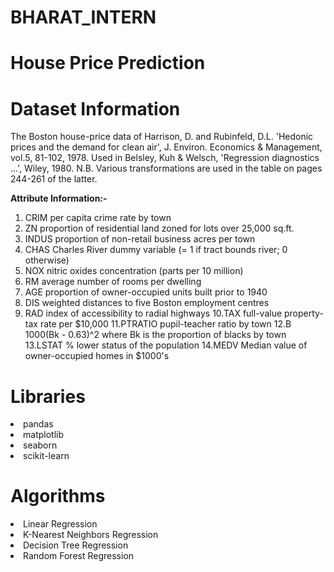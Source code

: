 
# BHARAT_INTERN

# House Price Prediction

# Dataset Information
The Boston house-price data of Harrison, D. and Rubinfeld, D.L. 'Hedonic
prices and the demand for clean air', J. Environ. Economics & Management,
vol.5, 81-102, 1978.   Used in Belsley, Kuh & Welsch, 'Regression diagnostics
...', Wiley, 1980.   N.B. Various transformations are used in the table on
pages 244-261 of the latter.

**Attribute Information:-**
 
 1. CRIM     per capita crime rate by town
 2. ZN       proportion of residential land zoned for lots over 25,000 sq.ft.
 3. INDUS    proportion of non-retail business acres per town
 4. CHAS     Charles River dummy variable (= 1 if tract bounds river; 0 otherwise)
 5. NOX      nitric oxides concentration (parts per 10 million)
 6. RM       average number of rooms per dwelling
 7. AGE      proportion of owner-occupied units built prior to 1940
 8. DIS      weighted distances to five Boston employment centres
 9. RAD      index of accessibility to radial highways
 10.TAX      full-value property-tax rate per $10,000
 11.PTRATIO  pupil-teacher ratio by town
 12.B        1000(Bk - 0.63)^2 where Bk is the proportion of blacks by town
 13.LSTAT    % lower status of the population
 14.MEDV     Median value of owner-occupied homes in $1000's

# Libraries

<li>pandas
<li>matplotlib
<li>seaborn
<li>scikit-learn

# Algorithms

<li>Linear Regression
<li>K-Nearest Neighbors Regression
<li>Decision Tree Regression
<li>Random Forest Regression
  



